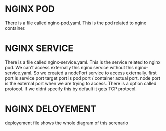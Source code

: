 # NGINX POD
There is a file called nginx-pod.yaml.
This is the pod related to nginx container.

# NGINX SERVICE
There is a file called nginx-service.yaml.
This is the service related to nginx pod.
We can't access externally this nginx service without this nginx-service.yaml.
So we created a nodePort service to access externally.
first port is service port
target port is pod port / container actual port.
node port is the external port when we are trying to access.
There is a option called protocol. If we didnt specify this by default it gets TCP protocol.

# NGINX DELOYEMENT 
deployement file shows the whole diagram of this screnario